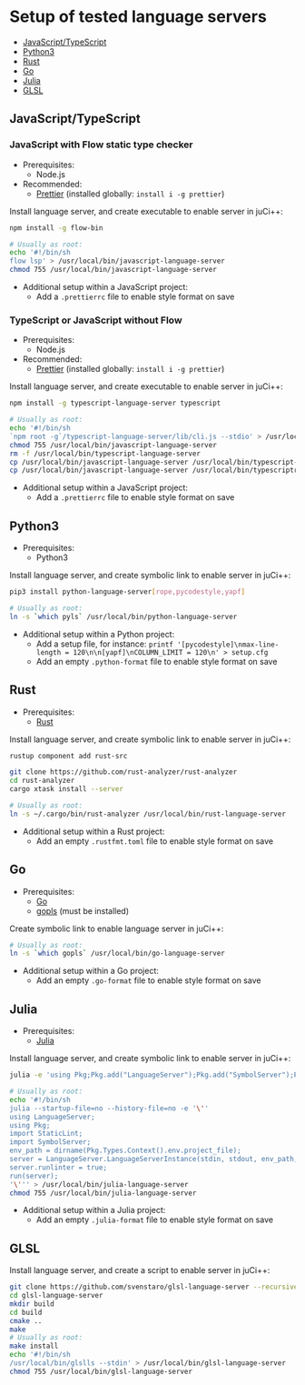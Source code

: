 # Setup of tested language servers

- [JavaScript/TypeScript](#javascripttypescript)
- [Python3](#python3)
- [Rust](#rust)
- [Go](#go)
- [Julia](#julia)
- [GLSL](#glsl)

## JavaScript/TypeScript

### JavaScript with Flow static type checker

- Prerequisites:
  - Node.js
- Recommended:
  - [Prettier](https://github.com/prettier/prettier) (installed globally: `install i -g prettier`)

Install language server, and create executable to enable server in juCi++:

```sh
npm install -g flow-bin

# Usually as root:
echo '#!/bin/sh
flow lsp' > /usr/local/bin/javascript-language-server
chmod 755 /usr/local/bin/javascript-language-server
```

- Additional setup within a JavaScript project:
  - Add a `.prettierrc` file to enable style format on save

### TypeScript or JavaScript without Flow

- Prerequisites:
  - Node.js
- Recommended:
  - [Prettier](https://github.com/prettier/prettier) (installed globally: `install i -g prettier`)

Install language server, and create executable to enable server in juCi++:

```sh
npm install -g typescript-language-server typescript

# Usually as root:
echo '#!/bin/sh
`npm root -g`/typescript-language-server/lib/cli.js --stdio' > /usr/local/bin/javascript-language-server
chmod 755 /usr/local/bin/javascript-language-server
rm -f /usr/local/bin/typescript-language-server
cp /usr/local/bin/javascript-language-server /usr/local/bin/typescript-language-server
cp /usr/local/bin/javascript-language-server /usr/local/bin/typescriptreact-language-server
```

- Additional setup within a JavaScript project:
  - Add a `.prettierrc` file to enable style format on save

## Python3

- Prerequisites:
  - Python3

Install language server, and create symbolic link to enable server in juCi++:

```sh
pip3 install python-language-server[rope,pycodestyle,yapf]

# Usually as root:
ln -s `which pyls` /usr/local/bin/python-language-server
```

- Additional setup within a Python project:
  - Add a setup file, for instance:
    `printf '[pycodestyle]\nmax-line-length = 120\n\n[yapf]\nCOLUMN_LIMIT = 120\n' > setup.cfg`
  - Add an empty `.python-format` file to enable style format on save

## Rust

- Prerequisites:
  - [Rust](https://www.rust-lang.org/tools/install)

Install language server, and create symbolic link to enable server in juCi++:

```sh
rustup component add rust-src

git clone https://github.com/rust-analyzer/rust-analyzer
cd rust-analyzer
cargo xtask install --server

# Usually as root:
ln -s ~/.cargo/bin/rust-analyzer /usr/local/bin/rust-language-server
```

- Additional setup within a Rust project:
  - Add an empty `.rustfmt.toml` file to enable style format on save

## Go

- Prerequisites:
  - [Go](https://golang.org/doc/install)
  - [gopls](https://github.com/golang/tools/blob/master/gopls/README.md#installation) (must be
    installed)

Create symbolic link to enable language server in juCi++:

```sh
# Usually as root:
ln -s `which gopls` /usr/local/bin/go-language-server
```

- Additional setup within a Go project:
  - Add an empty `.go-format` file to enable style format on save

## Julia

- Prerequisites:
  - [Julia](https://julialang.org/downloads/)

Install language server, and create symbolic link to enable server in juCi++:

```sh
julia -e 'using Pkg;Pkg.add("LanguageServer");Pkg.add("SymbolServer");Pkg.add("StaticLint");'

# Usually as root:
echo '#!/bin/sh
julia --startup-file=no --history-file=no -e '\''
using LanguageServer;
using Pkg;
import StaticLint;
import SymbolServer;
env_path = dirname(Pkg.Types.Context().env.project_file);
server = LanguageServer.LanguageServerInstance(stdin, stdout, env_path, "");
server.runlinter = true;
run(server);
'\''' > /usr/local/bin/julia-language-server
chmod 755 /usr/local/bin/julia-language-server
```

- Additional setup within a Julia project:
  - Add an empty `.julia-format` file to enable style format on save

## GLSL

Install language server, and create a script to enable server in juCi++:

```sh
git clone https://github.com/svenstaro/glsl-language-server --recursive
cd glsl-language-server
mkdir build
cd build
cmake ..
make
# Usually as root:
make install
echo '#!/bin/sh
/usr/local/bin/glslls --stdin' > /usr/local/bin/glsl-language-server
chmod 755 /usr/local/bin/glsl-language-server
```
